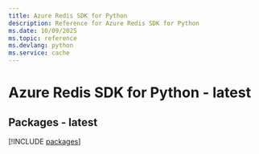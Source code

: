 ```yaml
---
title: Azure Redis SDK for Python
description: Reference for Azure Redis SDK for Python
ms.date: 10/09/2025
ms.topic: reference
ms.devlang: python
ms.service: cache
---
```

# Azure Redis SDK for Python - latest
## Packages - latest
[!INCLUDE [packages](redis-index.md)]